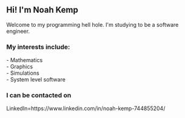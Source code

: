 <h2>Hi! I'm Noah Kemp</h2>
Welcome to my programming hell hole. I'm studying to be a software engineer.
<h3>My interests include:</h3>
- Mathematics<br>
- Graphics<br>
- Simulations<br>
- System level software
<h3>I can be contacted on</h3>
LinkedIn=https://www.linkedin.com/in/noah-kemp-744855204/

<!---
printNoahKemp/printNoahKemp is a ✨ special ✨ repository because its `README.md` (this file) appears on your GitHub profile.
You can click the Preview link to take a look at your changes.
--->
